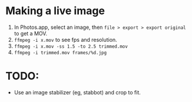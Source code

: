 # Making a live image

1. In Photos.app, select an image, then `file > export > export original` to get a MOV.
2. `ffmpeg -i x.mov` to see fps and resolution.
3. `ffmpeg -i x.mov -ss 1.5 -to 2.5 trimmed.mov`
4. `ffmpeg -i trimmed.mov frames/%d.jpg`




# TODO:
- Use an image stabilizer (eg, stabbot) and crop to fit.
